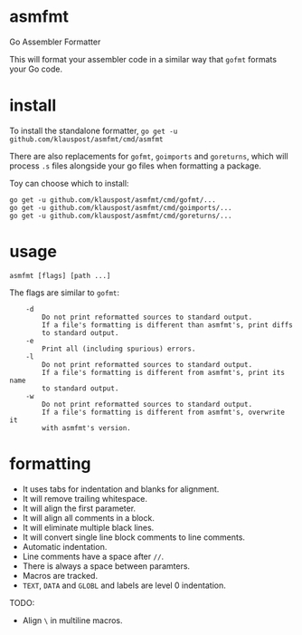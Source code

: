# asmfmt
Go Assembler Formatter

This will format your assembler code in a similar way that `gofmt` formats your Go code.

# install

To install the standalone formatter, 
`go get -u github.com/klauspost/asmfmt/cmd/asmfmt`

There are also replacements for `gofmt`, `goimports` and `goreturns`, which will process `.s` files alongside your go files when formatting a package.

Toy can choose which to install:
```
go get -u github.com/klauspost/asmfmt/cmd/gofmt/...
go get -u github.com/klauspost/asmfmt/cmd/goimports/...
go get -u github.com/klauspost/asmfmt/cmd/goreturns/...
```

# usage

`asmfmt [flags] [path ...]`

The flags are similar to `gofmt`:
```
	-d
		Do not print reformatted sources to standard output.
		If a file's formatting is different than asmfmt's, print diffs
		to standard output.
	-e
		Print all (including spurious) errors.
	-l
		Do not print reformatted sources to standard output.
		If a file's formatting is different from asmfmt's, print its name
		to standard output.
	-w
		Do not print reformatted sources to standard output.
		If a file's formatting is different from asmfmt's, overwrite it
		with asmfmt's version.
```

# formatting

* It uses tabs for indentation and blanks for alignment.
* It will remove trailing whitespace.
* It will align the first parameter.
* It will align all comments in a block.
* It will eliminate multiple black lines.
* It will convert single line block comments to line comments.
* Automatic indentation.
* Line comments have a space after `//`.
* There is always a space between paramters.
* Macros are tracked.
* `TEXT`, `DATA` and `GLOBL` and labels are level 0 indentation.

TODO:
* Align `\` in multiline macros.

